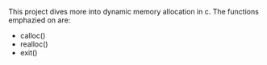This project dives more into dynamic memory allocation in c.
The functions emphazied on are:
- calloc()
- realloc()
- exit()
